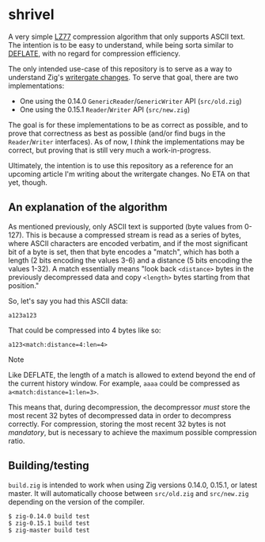 # shrivel

A very simple [LZ77](https://en.wikipedia.org/wiki/LZ77_and_LZ78) compression algorithm that only supports ASCII text. The intention is to be easy to understand, while being sorta similar to [DEFLATE](https://en.wikipedia.org/wiki/Deflate), with no regard for compression efficiency.

The only intended use-case of this repository is to serve as a way to understand Zig's [writergate changes](https://ziglang.org/download/0.15.1/release-notes.html#Writergate). To serve that goal, there are two implementations:

- One using the 0.14.0 `GenericReader`/`GenericWriter` API (`src/old.zig`)
- One using the 0.15.1 `Reader`/`Writer` API (`src/new.zig`)

The goal is for these implementations to be as correct as possible, and to prove that correctness as best as possible (and/or find bugs in the `Reader`/`Writer` interfaces). As of now, I *think* the implementations may be correct, but proving that is still very much a work-in-progress.

Ultimately, the intention is to use this repository as a reference for an upcoming article I'm writing about the writergate changes. No ETA on that yet, though.

## An explanation of the algorithm

As mentioned previously, only ASCII text is supported (byte values from 0-127). This is because a compressed stream is read as a series of bytes, where ASCII characters are encoded verbatim, and if the most significant bit of a byte is set, then that byte encodes a "match", which has both a length (2 bits encoding the values 3-6) and a distance (5 bits encoding the values 1-32). A match essentially means "look back `<distance>` bytes in the previously decompressed data and copy `<length>` bytes starting from that position."

So, let's say you had this ASCII data:

```
a123a123
```

That could be compressed into 4 bytes like so:

```
a123<match:distance=4:len=4>
```

> [!NOTE]
> Like DEFLATE, the length of a match is allowed to extend beyond the end of the current history window. For example, `aaaa` could be compressed as `a<match:distance=1:len=3>`.

This means that, during decompression, the decompressor *must* store the most recent 32 bytes of decompressed data in order to decompress correctly. For compression, storing the most recent 32 bytes is not *mandatory*, but is necessary to achieve the maximum possible compression ratio.

## Building/testing

`build.zig` is intended to work when using Zig versions 0.14.0, 0.15.1, or latest master. It will automatically choose between `src/old.zig` and `src/new.zig` depending on the version of the compiler.

```
$ zig-0.14.0 build test
$ zig-0.15.1 build test
$ zig-master build test
```
